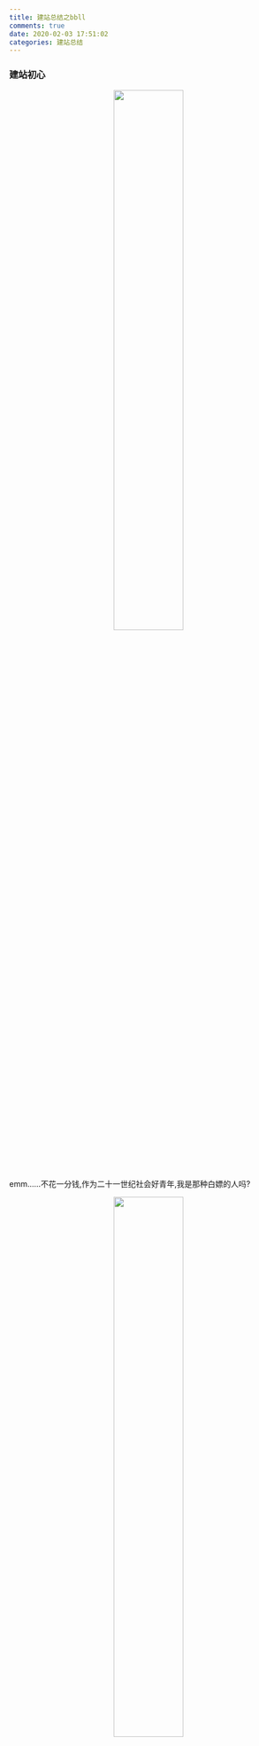 ```yaml
---
title: 建站总结之bbll
comments: true
date: 2020-02-03 17:51:02
categories: 建站总结 
---
```

### 建站初心

<div align=center><img src="http://qiniu.ccrmbiu.cn/img/微信图片_20200203180806.jpg" width="50%" /></div>

emm......不花一分钱,作为二十一世纪社会好青年,我是那种白嫖的人吗?

<div align=center><img src="http://qiniu.ccrmbiu.cn/2.gif" width="50%" /></div>

话说回来,既然白嫖,那就看看吧.附上入坑秘籍:

[不用花一分线，松哥手把手教你上线个人博客](https://mp.weixin.qq.com/s/P_n-Vz3h3dZiZ1xNWKHeTg)

看完之后内心的想法

<div align=center><img src="http://qiniu.ccrmbiu.cn/3.gif" /></div>

然而真实操作起来

<div align=center><img src="http://qiniu.ccrmbiu.cn/4.gif" /></div>

讲道理来说,挺简单的,就是会遇到那么一个两个三个四个.....个错误罢了,你问我遇到错误怎么办?不要慌,打开程序员宝典

<div align=center><img src="http://qiniu.ccrmbiu.cn/5.jpg" /></div>

嗯...总算解决了一些问题,比如下载怎么那么慢,git 怎么又下不动了,npm 怎么又 error 了,hexo 怎么不在环境变量了,hexo 的运行文件藏哪里去了,不管怎么说最终 hexo 安装好了,所以说嘛百度大法好.

其实...好吧我承认...我给自己放了不少坑,随便一观望有一大堆[next 主题](http://theme-next.iissnan.com/getting-started.html)的教程,,而我呢...哼作为二十一世纪的好青年,怎么着也应该有些与众不同吧.

打开 hexo 主题,它们似乎都在说:'选我选我',看了半天没看出个所以然,这个时候打开宝典翻阅'hexo 好看的主题',看了半天发现除了[next 主题](http://theme-next.iissnan.com/getting-started.html)之外,有好多人都推荐[hueman 主题](https://doc.weixiaoduo.com/article/hueman).

随着一顿猛如虎的操作下,安装修改...嗯...还不错(ps:自己选的哭着也要弄好),其他的都还好简单,'宝典'中一堆教程.然鹅,在我即将完成到评论的时候,emm...'宝典'推荐好用的[valine 评论系统](https://valine.js.org/hexo.html)死活出不来,显示都显示不出来.'宝典都翻烂了',无解,此时的心情

<div align=center><img src="http://qiniu.ccrmbiu.cn/6.jpg" /></div>

灵机一动,试一试其他的,只要能显示出来就谢天谢地了,然并卵...找这个问题都快找疯了.

最终结果--zero.总结原因--菜是原罪

在经过一场心里斗争之后...最终决定--老老实实用[next 主题](http://theme-next.iissnan.com/getting-started.html),说实话,"**不听大佬言,吃亏在眼前**",还是[next](http://theme-next.iissnan.com/getting-started.html)稳定爽啊.虽然还是有些坑,但是相比较来说,简直是少之又少,真香.

<div align=center><img src="http://qiniu.ccrmbiu.cn/7.gif" /></div>

bbll 到此也就先告一段,以后有的话再补充.

### 好玩的

[音乐](https://github.com/MoePlayer/hexo-tag-aplayer) [萌萌哒看板娘](https://github.com/stevenjoezhang/live2d-widget)
